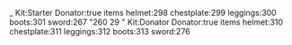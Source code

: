 _
Kit:Starter
Donator:true
items
helmet:298
chestplate:299
leggings:300
boots:301
sword:267
"260 29 "
Kit:Donator
Donator:true
items
helmet:310
chestplate:311
leggings:312
boots:313
sword:276

